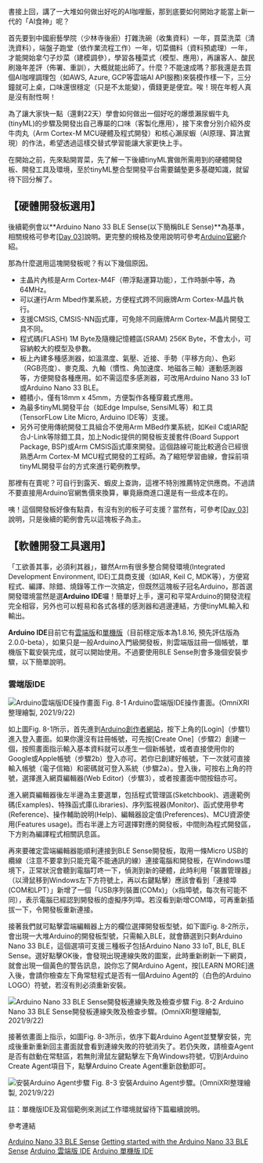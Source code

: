 書接上回，講了一大堆如何做出好吃的AI咖哩飯，那到底要如何開始才能當上新一代的「AI食神」呢？

首先要到中國廚藝學院（少林寺後廚）打雜洗碗（收集資料）一年，買菜洗菜（清洗資料），端盤子跑堂（依作業流程工作）一年，切菜備料（資料預處理）一年，才能開始拿勺子炒菜（建模調參），學習各種菜式（模型、應用），再讓客人、酸民刷幾年差評（佈署、重訓），大概就能出師了。什麼？不能速成嗎？那我還是去買個AI咖哩調理包（如AWS, Azure, GCP等雲端AI API服務)來裝模作樣一下，三分鐘就可上桌，口味還很穩定（只是不太能變），價錢更是便宜。唉！現在年輕人真是沒有耐性啊！

為了讓大家快一點（還剩22天）學會如何做出一個好吃的爆漿瀨尿蝦牛丸(tinyML)的步驟及開發出自己專屬的口味（客製化應用），接下來會分別介紹外皮牛肉丸（Arm Cortex-M MCU硬體及程式開發）和核心瀨尿蝦（AI原理、算法實現）的作法，希望透過這樣交替式學習能讓大家更快上手。

在開始之前，先來點開胃菜，先了解一下後續tinyML實做所需用到的硬體開發板、開發工具及環境，至於tinyML整合型開發平台需要鋪墊更多基礎知識，就留待下回分解了。

## 【硬體開發板選用】

後續範例會以**Arduino Nano 33 BLE Sense(以下簡稱BLE Sense)**為基準，相關規格可參考[[Day 03]](https://ithelp.ithome.com.tw/articles/10265166)說明。更完整的規格及使用說明可參考[Arduino官網](https://store-usa.arduino.cc/collections/boards/products/arduino-nano-33-ble-sense)介紹。

那為什麼選用這塊開發板呢？有以下幾個原因。
* 主晶片內核是Arm Cortex-M4F（帶浮點運算功能），工作時脈中等，為64MHz。
* 可以運行Arm Mbed作業系統，方便程式跨不同廠牌Arm Cortex-M晶片執行。
* 支援CMSIS, CMSIS-NN函式庫，可免除不同廠牌Arm Cortex-M晶片開發工具不同。
* 程式碼(FLASH) 1M Byte及隨機記憶體區(SRAM) 256K Byte，不會太小，可容納較大的模型及參數。
* 板上內建多種感測器，如溫濕度、氣壓、近接、手勢（平移方向）、色彩（RGB亮度）、麥克風、九軸（慣性、角加速度、地磁各三軸）運動感測器等，方便開發各種應用。如不需這麼多感測器，可改用Arduino Nano 33 IoT或Arduino Nano 33 BLE。
* 體積小，僅有18mm x 45mm，方便製作各種穿戴式應用。
* 為最多tinyML開發平台（如Edge Impulse, SensiML等）和工具(TensorFLow Lite Micro, Arduino IDE等）支援。
* 另外可使用傳統開發工具組合不使用Arm MBed作業系統，如Keil C或IAR配合J-Link等除錯工具，加上Nodic提供的開發板支援套件(Board Support Package, BSP)或Arm CMSIS函式庫來開發。這個路線可能比較適合已經很熟悉Arm Cortex-M MCU程式開發的工程師。為了縮短學習曲線，會採前項tinyML開發平台的方式來進行範例教學。

那裡有在賣呢？可自行到露天、蝦皮上查詢，這裡不特別推薦特定供應商。不過請不要直接用Arduino官網售價來換算，畢竟廠商進口還是有一些成本在的。

咦！這個開發板好像有點貴，有沒有別的板子可支援？當然有，可參考[[Day 03]](https://ithelp.ithome.com.tw/articles/10265166)說明，只是後續的範例會先以這塊板子為主。

## 【軟體開發工具選用】

「工欲善其事，必須利其器」，雖然Arm有很多整合開發環境(Integrated Development Environment, IDE)工具商支援（如IAR, Keil C, MDK等），方便寫程式、編譯、除錯、燒錄等工作一次搞定，但既然這塊板子冠名Arduino，那首選開發環境當然是選**Arduino IDE**囉！簡單好上手，還可和平常Arduino的開發流程完全相容，另外也可以輕易和各式各樣的感測器和週邊連結，方便tinyML輸入和輸出。

**Arduino IDE**目前它有[雲端版](https://create.arduino.cc)和[單機版](https://www.arduino.cc/en/software)（目前穩定版本為1.8.16, 預先評估版為2.0.0-beta），如果只是一般Arduino入門級開發板，則雲端版註冊一個帳號，單機版下載安裝完成，就可以開始使用。不過要使用BLE Sense則會多幾個安裝步驟，以下簡單說明。

### 雲端版IDE

![Arduino雲端版IDE操作畫面](https://1.bp.blogspot.com/-m5J4Ondp7Rs/YUqp3oK_6KI/AAAAAAAAEvc/FFJZpt1jQ3cKbx2u6s4jkBqsPqTv_PbpACLcBGAsYHQ/s2048/iThome_Day_08_Fig_01.jpg)
Fig. 8-1 Arduino雲端版IDE操作畫面。(OmniXRI整理繪製, 2021/9/22)

如上圖Fig. 8-1所示，首先進到[Arduino創作者網站](https://create.arduino.cc)，按下上角的[Login]（步驟1）進入登入畫面。如果你還沒有註冊帳號，可先按[Create One]（步驟2）創建一個，按照畫面指示輸入基本資料就可以產生一個新帳號，或者直接使用你的Google或Apple帳號（步驟2b）登入亦可。若你已創建好帳號，下一次就可直接輸入帳號（電子信箱）和密碼就可登入系統（步驟2a）。登入後，可按右上角的符號，選擇進入網頁編輯器(Web Editor)（步驟3），或者按畫面中間按鈕亦可。

進入網頁編輯器後左半邊為主要選單，包括程式管理區(Sketchbook)、週邊範例碼(Examples)、特殊函式庫(Libraries)、序列監視器(Monitor)、函式使用參考(Reference)、操作輔助說明(Help)、編輯器設定值(Preferences)、MCU資源使用(Features usage)。而右半邊上方可選擇對應的開發板，中間則為程式開發區，下方則為編譯程式相關訊息區。

再來要確定雲端編輯器能順利連接到BLE Sense開發板，取用一條Micro USB的纜線（注意不要拿到只能充電不能通訊的線）連接電腦和開發板，在Windows環境下，正常狀況會聽到電腦叮咚一下，偵測到新的硬體，此時利用「裝置管理器」（以滑鼠移到Windows左下方符號上，再以右鍵點擊）應該會看到「連接埠(COM和LPT）」新增了一個「USB序列裝置(COMx)」（x指埠號，每次有可能不同），表示電腦已經認到開發板的虛擬序列埠。若沒看到新增COM埠，可再重新插拔一下，令開發板重新連接。

接著我們就可點擊雲端編輯器上方的欄位選擇開發板型號，如下圖Fig. 8-2所示，會出現一大堆Arduino的開發板型號，只需輸入BLE，就會篩選到只剩Arduino Nano 33 BLE，這個選項可支援三種板子包括Arduino Nano 33 IoT, BLE, BLE Sense。選好點擊OK後，會發現出現連線失敗的圖案，此時重新刷新一下網頁，就會出現一個黃色的警告訊息，說你忘了開Arduino Agent，按[LEARN MORE]進入後，會請你檢查左下角常駐程式是否有一個Arduino Agent的（白色的Arduino LOGO）符號，若沒有則必須重新安裝。

![Arduino Nano 33 BLE Sense開發板連線失敗及檢查步驟](https://1.bp.blogspot.com/-KMWXnuAbWOM/YUq9nuQAQXI/AAAAAAAAEvo/YcgAXiMrt4sRhjIH_FOylO_8elmEGy_7gCLcBGAsYHQ/s2048/iThome_Day_08_Fig_02.jpg)
Fig. 8-2 Arduino Nano 33 BLE Sense開發板連線失敗及檢查步驟。(OmniXRI整理繪製, 2021/9/22)

接著依畫面上指示，如圖Fig. 8-3所示，依序下載Arduino Agent並雙擊安裝，完成後重新重新回主畫面就會看到連線失敗的符號消失了。若仍失敗，請檢查Agent是否有啟動在常駐區，若無則滑鼠左鍵點擊左下角Windows符號，切到Arduino Create Agent項目下，點擊Arduino Create Agent重新啟動即可。

![安裝Arduino Agent步驟](https://1.bp.blogspot.com/-O7zM0eEjczo/YUq9np6JPNI/AAAAAAAAEvk/M2Vj--Y6kGAMUFuBw1opf-JmoryfQY8EwCLcBGAsYHQ/s1904/iThome_Day_08_Fig_03.jpg)
Fig. 8-3 安裝Arduino Agent步驟。(OmniXRI整理繪製, 2021/9/22)

註：單機版IDE及寫個範例來測試工作環境就留待下篇繼續說明。

參考連結

[Arduino Nano 33 BLE Sense](https://store-usa.arduino.cc/products/arduino-nano-33-ble-sense)
[Getting started with the Arduino Nano 33 BLE Sense](https://www.arduino.cc/en/Guide/NANO33BLESense)
[Arduino 雲端版 IDE](https://create.arduino.cc)
[Arduino 單機版 IDE](https://www.arduino.cc/en/software)
